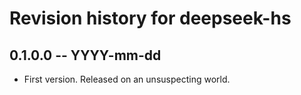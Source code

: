 # Revision history for deepseek-hs

## 0.1.0.0 -- YYYY-mm-dd

* First version. Released on an unsuspecting world.
